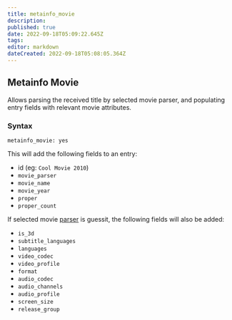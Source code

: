 ```yaml
---
title: metainfo_movie
description: 
published: true
date: 2022-09-18T05:09:22.645Z
tags: 
editor: markdown
dateCreated: 2022-09-18T05:08:05.364Z
---
```


## Metainfo Movie
Allows parsing the received title by selected movie parser, and populating entry fields with relevant movie attributes.

### Syntax
```
metainfo_movie: yes
```

This will add the following fields to an entry:

- id (eg: `Cool Movie 2010`)
- `movie_parser`
- `movie_name`
- `movie_year`
- `proper`
- `proper_count`

If selected movie [parser](/Plugins/parsing) is guessit, the following fields will also be added:

- `is_3d`
- `subtitle_languages`
- `languages`
- `video_codec`
- `video_profile`
- `format`
- `audio_codec`
- `audio_channels`
- `audio_profile`
- `screen_size`
- `release_group`